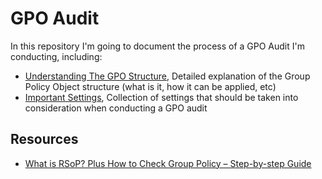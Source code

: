 # GPO Audit
 
In this repository I'm going to document the process of a GPO Audit I'm conducting, including:
- [Understanding The GPO Structure](/Docs/Understanding%20The%20GPO%20Structure.md), Detailed explanation of the Group Policy Object structure (what is it, how it can be applied, etc)
- [Important Settings](/Docs/Important%20Settings.md), Collection of settings that should be taken into consideration when conducting a GPO audit 

## Resources
- [What is RSoP? Plus How to Check Group Policy – Step-by-step Guide](https://www.comparitech.com/net-admin/rsop-and-how-to-check-group-policy/)